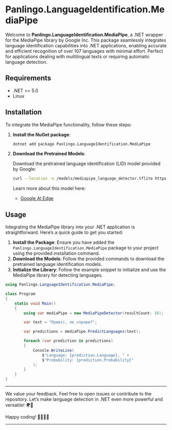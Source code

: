 ﻿# Panlingo.LanguageIdentification.MediaPipe

Welcome to **Panlingo.LanguageIdentification.MediaPipe**, a .NET wrapper for the MediaPipe library by Google Inc. This package seamlessly integrates language identification capabilities into .NET applications, enabling accurate and efficient recognition of over 107 languages with minimal effort. Perfect for applications dealing with multilingual texts or requiring automatic language detection.

## Requirements

- .NET >= 5.0
- Linux

## Installation

To integrate the MediaPipe functionality, follow these steps:

1. **Install the NuGet package**:

   ```sh
   dotnet add package Panlingo.LanguageIdentification.MediaPipe
   ```

2. **Download the Pretrained Models**:

   Download the pretrained language identification (LID) model provided by Google:

     ```sh
     curl --location -o /models/mediapipe_language_detector.tflite https://storage.googleapis.com/mediapipe-models/language_detector/language_detector/float32/1/language_detector.tflite
     ```

   Learn more about this model here:
   - [Google AI Edge](https://ai.google.dev/edge/mediapipe/solutions/text/language_detector)

## Usage

Integrating the MediaPipe library into your .NET application is straightforward. Here’s a quick guide to get you started:

1. **Install the Package**: Ensure you have added the `Panlingo.LanguageIdentification.MediaPipe` package to your project using the provided installation command.
2. **Download the Models**: Follow the provided commands to download the pretrained language identification models.
3. **Initialize the Library**: Follow the example snippet to initialize and use the MediaPipe library for detecting languages.

```csharp
using Panlingo.LanguageIdentification.MediaPipe;

class Program
{
    static void Main()
    {
        using var mediaPipe = new MediaPipeDetector(resultCount: 10);

        var text = "Привіт, як справи?";

        var predictions = mediaPipe.PredictLanguages(text);

        foreach (var prediction in predictions)
        {
            Console.WriteLine(
                $"Language: {prediction.Language}, " +
                $"Probability: {prediction.Probability}"
            );
        }
    }
}
```

---

We value your feedback. Feel free to open issues or contribute to the repository. Let’s make language detection in .NET even more powerful and versatile! 🌍📝

Happy coding! 👩‍💻👨‍💻

---

